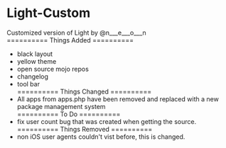 # Light-Custom
Customized version of Light by @n___e___o___n </br>
========== Things Added ==========</br>
- black layout </br>
- yellow theme </br>
- open source mojo repos </br>
- changelog </br>
- tool bar </br>
========== Things Changed ==========</br>
- All apps from apps.php have been removed and replaced with a new package management system</br>
========== To Do ==========</br>
- fix user count bug that was created when  getting the source.</br>
========== Things Removed ==========</br>
- non iOS user agents couldn't vist before, this is changed.</br>
